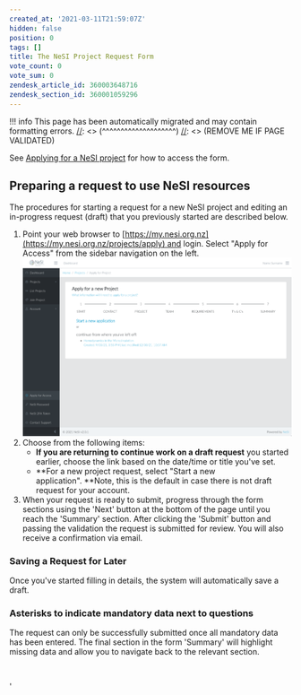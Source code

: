```yaml
---
created_at: '2021-03-11T21:59:07Z'
hidden: false
position: 0
tags: []
title: The NeSI Project Request Form
vote_count: 0
vote_sum: 0
zendesk_article_id: 360003648716
zendesk_section_id: 360001059296
---
```




[//]: <> (REMOVE ME IF PAGE VALIDATED)
[//]: <> (vvvvvvvvvvvvvvvvvvvv)
!!! info
    This page has been automatically migrated and may contain formatting errors.
[//]: <> (^^^^^^^^^^^^^^^^^^^^)
[//]: <> (REMOVE ME IF PAGE VALIDATED)

See [Applying for a NeSI
project](https://support.nesi.org.nz/hc/en-gb/articles/360000174976) for
how to access the form.

## Preparing a request to use NeSI resources

The procedures for starting a request for a new NeSI project and editing
an in-progress request (draft) that you previously started are described
below.

1.  Point your web browser to
    [https://my.nesi.org.nz](https://my.nesi.org.nz/projects/apply) and
    login. Select "Apply for Access" from the sidebar navigation on the
    left.  
    ![mceclip1.png](../../assets/images/The_NeSI_Project_Request_Form.png)
2.  Choose from the following items:
    -   **If you are returning to continue work on a draft request** you
        started earlier, choose the link based on the date/time or title
        you've set.
    -   **For a new project request, select "Start a new
        application". **Note, this is the default in case there is not
        draft request for your account.
3.  When your request is ready to submit, progress through the form
    sections using the 'Next' button at the bottom of the page until you
    reach the 'Summary' section. After clicking the 'Submit' button and
    passing the validation the request is submitted for review. You will
    also receive a confirmation via email.

### Saving a Request for Later

Once you've started filling in details, the system will automatically
save a draft.

### Asterisks to indicate mandatory data next to questions

The request can only be successfully submitted once all mandatory data
has been entered. The final section in the form 'Summary' will highlight
missing data and allow you to navigate back to the relevant section.

 

'

 
